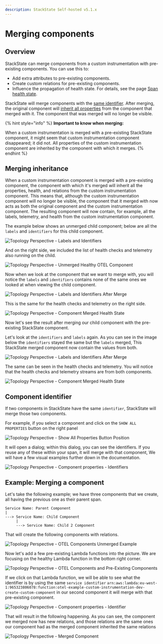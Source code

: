```yaml
---
description: StackState Self-hosted v5.1.x
---
```


# Merging components

## Overview

StackState can merge components from a custom instrumentation with pre-existing components. You can use this to:
- Add extra attributes to pre-existing components.
- Create custom relations for pre-existing components. 
- Influence the propagation of health state. For details, see the page [Span health state](span-health.md).

StackState will merge components with the [same identifier](#component-identifier). After merging, the original component will [inherit all properties](#merging-inheritance) from the component that merged with it. The component that was merged will no longer be visible.

{% hint style="info" %}
**Important to know when merging:**

When a custom instrumentation is merged with a pre-existing StackState component, it might seem that custom instrumentation component disappeared; it did not. All properties of the custom instrumentation component are inherited by the component with which it merges.
{% endhint %}

## Merging inheritance

When a custom instrumentation component is merged with a pre-existing component, the component with which it's merged will inherit all the properties, health, and relations from the custom instrumentation component. This means that, although the custom instrumentation component will no longer be visible, the component that it merged with now acts as both the original component and the custom instrumentation component. The resulting component will now contain, for example, all the labels, telemetry, and health from the custom instrumentation component.

The example below shows an unmerged child component; below are all the `labels` and `identifiers` for this child component.

![Topology Perspective - Labels and Identifiers](../../../../.gitbook/assets/v51_otel_unmerged_child.png)

And on the right side, we included the list of health checks and telemetry also running on the child.

![Topology Perspective - Unmerged Healthy OTEL Component](../../../../.gitbook/assets/v51_otel_unmerged_child_health.png)

Now when we look at the component that we want to merge with, you will notice the `labels` and `identifiers` contains none of the same ones we looked at when viewing the child component.

![Topology Perspective - Labels and Identifiers After Merge](../../../../.gitbook/assets/v51_otel_merging_attempt.png)

This is the same for the health checks and telemetry on the right side.

![Topology Perspective - Component Merged Health State](../../../../.gitbook/assets/v51_otel_merge_attempt_health.png)

Now let's see the result after merging our child component with the pre-existing StackState component.

Let's look at the `identifiers` and `labels` again. As you can see in the image below the
`identifiers` stayed the same but the `labels` merged, This StackState merged component now contain the values from both.

![Topology Perspective - Labels and Identifiers After Merge](../../../../.gitbook/assets/v51_otel_after_merge_labels.png)

The same can be seen in the health checks and telemetry. You will notice that the health checks and telemetry streams are from both components.

![Topology Perspective - Component Merged Health State](../../../../.gitbook/assets/v51_otel_after_merge_health.png)

## Component identifier

If two components in StackState have the same `identifier`, StackState will merge those two components.

For example, if you select a component and click on the `SHOW ALL PROPERTIES` button on the right panel

![Topology Perspective - Show All Properties Button Position](../../../../.gitbook/assets/v51_otel_relation_example_a.png)

It will open a dialog; within this dialog, you can see the identifiers. If you reuse any of these within your span, it will merge with that component, We will have a few visual examples further down in the documentation.

![Topology Perspective - Component properties - Identifiers](../../../../.gitbook/assets/v51_otel_relation_example_b.png)


## Example: Merging a component

Let's take the following example; we have three components that we create, all having the previous one as their parent span.

```text
Service Name: Parent Component
|
---> Service Name: Child Component
     |
     ---> Service Name: Child 2 Component
```

That will create the following components with relations.

![Topology Perspective - OTEL Components Unmerged Example](../../../../.gitbook/assets/v51_otel_topology_perspective_healthy_component.png)

Now let's add a few pre-existing Lambda functions into the picture. We are focusing on the healthy Lambda function in the bottom right corner.

![Topology Perspective - OTEL Components and Pre-Existing Components](../../../../.gitbook/assets/v51_otel_scenario_pre-existing_components.png)

If we click on that Lambda function, we will be able to see what the identifier is by using
the same `service identifier` `arn:aws:lambda:eu-west-1:965323806078:function:otel-example-custom-instrumentation-dev-create-custom-component` in our second component it will merge with that pre-existing component.

![Topology Perspective - Component properties - Identifier](../../../../.gitbook/assets/v51_otel_traces_merge_with_healthy.png)

That will result in the following happening. As you can see, the component we merged now has new relations, and those relations
are the same ones our component had as the merged component inherited the same relations

![Topology Perspective - Merged Component](../../../../.gitbook/assets/v51_otel_traces_merge_with_healthy_complete.png)
